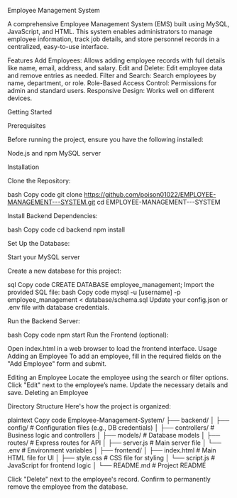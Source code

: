 Employee Management System

A comprehensive Employee Management System (EMS) built using MySQL, JavaScript, and HTML. This system enables administrators to manage employee information, track job details, and store personnel records in a centralized, easy-to-use interface.

Features
Add Employees: Allows adding employee records with full details like name, email, address, and salary.
Edit and Delete: Edit employee data and remove entries as needed.
Filter and Search: Search employees by name, department, or role.
Role-Based Access Control: Permissions for admin and standard users.
Responsive Design: Works well on different devices.

Getting Started

Prerequisites

Before running the project, ensure you have the following installed:

Node.js and npm
MySQL server


Installation

Clone the Repository:

bash
Copy code
git clone https://github.com/poison01022/EMPLOYEE-MANAGEMENT---SYSTEM.git
cd EMPLOYEE-MANAGEMENT---SYSTEM



Install Backend Dependencies:

bash
Copy code
cd backend
npm install




Set Up the Database:

Start your MySQL server

Create a new database for this project:

sql
Copy code
CREATE DATABASE employee_management;
Import the provided SQL file:
bash
Copy code
mysql -u [username] -p employee_management < database/schema.sql
Update your config.json or .env file with database credentials.



Run the Backend Server:

bash
Copy code
npm start
Run the Frontend (optional):

Open index.html in a web browser to load the frontend interface.
Usage
Adding an Employee
To add an employee, fill in the required fields on the "Add Employee" form and submit.

Editing an Employee
Locate the employee using the search or filter options.
Click "Edit" next to the employee’s name.
Update the necessary details and save.
Deleting an Employee




Directory Structure
Here's how the project is organized:

plaintext
Copy code
Employee-Management-System/
├── backend/
│   ├── config/                 # Configuration files (e.g., DB credentials)
│   ├── controllers/            # Business logic and controllers
│   ├── models/                 # Database models
│   ├── routes/                 # Express routes for API
│   ├── server.js               # Main server file
│   └── .env                    # Environment variables
│
├── frontend/
│   ├── index.html              # Main HTML file for UI
│   ├── style.css               # CSS file for styling
│   └── script.js               # JavaScript for frontend logic
│
└── README.md                   # Project README













Click "Delete" next to the employee's record.
Confirm to permanently remove the employee from the database.
